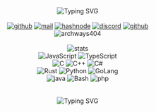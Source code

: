 <div id="header" align="center">
  <!-- <img src="https://media2.giphy.com/media/42veFaIwEoPETh9gNB/200w.webp?cid=ecf05e47jrwl0bn2ml70lt91xc1ndjyczzboe7zmedtrmfzr&ep=v1_stickers_search&rid=200w.webp&ct=s" width="100"/> -->
</div>
<div id="header" align="center">
  <img src="https://readme-typing-svg.demolab.com?font=Kode+Mono&weight=550&size=40&pause=1000&color=13FF0F&center=true&vCenter=true&repeat=false&random=false&width=800&height=80&lines=https%3A%2F%2Fgithub.com%2Farchways404" alt="Typing SVG" /></a>
</div>

<br>

<div id="header" align="center">
  <a href='https://github.com/archways404/' target="_blank"><img alt='github' src='https://img.shields.io/badge/GITHUB-100000?style=for-the-badge&logo=GITHUB&logoColor=FFFFFF&labelColor=000000&color=000000'/></a>
  <a href='mailto:archways@gmx.us' target="_blank"><img alt='mail' src='https://img.shields.io/badge/EMAIL-100000?style=for-the-badge&logo=PROTONMAIL&logoColor=5A00F4&labelColor=000000&color=000000'/></a>
  <a href='https://archways404.hashnode.dev/' target="_blank"><img alt='hashnode' src='https://img.shields.io/badge/BLOG-100000?style=for-the-badge&logo=hashnode&logoColor=3F86DD&labelColor=000000&color=000000'/></a>
  <a href='https://discord.gg/2UrUh5SQxz' target="_blank"><img alt='discord' src='https://img.shields.io/badge/DISCORD-100000?style=for-the-badge&logo=DISCORD&logoColor=10C7C4&labelColor=000000&color=000000'/></a>
  <a href='https://github.com/software404org' target="_blank"><img alt='github' src='https://img.shields.io/badge/ORG-100000?style=for-the-badge&logo=GITHUB&logoColor=FFFFFF&labelColor=000000&color=000000'/></a>
</div>

<div id="header" align="center">
   <img src="https://komarev.com/ghpvc/?username=archways404&base=7444&label=Visitors&color=020202&style=for-the-badge" alt="archways404" />
</div>

<br>

<div id="header" align="center">
  <img alt='stats' src='http://github-readme-streak-stats.herokuapp.com?user=archways404&theme=transparent&hide_border=true&date_format=j%20M%5B%20Y%5D&card_width=500&stroke=13FF0F&ring=13FF0F&fire=13FF0F&currStreakNum=13FF0F&sideNums=13FF0F&currStreakLabel=13FF0F&sideLabels=13FF0F&dates=13FF0F'/>
</div>

<div id="header" align="center">
  <img alt='JavaScript' src='https://img.shields.io/badge/JavaScript-22272e?style=for-the-badge&logo=JavaScript&logoColor=F7FF00&labelColor=000000&color=000000'/>
  <img alt='TypeScript' src='https://img.shields.io/badge/TypeScript-100000?style=for-the-badge&logo=TypeScript&logoColor=0090FF&labelColor=black&color=black'/>
  <br>
  <img alt='C' src='https://img.shields.io/badge/C-100000?style=for-the-badge&logo=c&logoColor=48FF00&labelColor=black&color=000000'/>
  <img alt='C++' src='https://img.shields.io/badge/C++-100000?style=for-the-badge&logo=Cplusplus&logoColor=00FFF2&labelColor=000000&color=000000'/>
  <img alt='C#' src='https://img.shields.io/badge/C%23-100000?style=for-the-badge&logo=csharp&logoColor=48FF00&labelColor=black&color=000000'/>
  <br>
  <img alt='Rust' src='https://img.shields.io/badge/Rust-100000?style=for-the-badge&logo=Rust&logoColor=FDA500&labelColor=000000&color=000000'/>
  <img alt='Python' src='https://img.shields.io/badge/Python-100000?style=for-the-badge&logo=Python&logoColor=00FF00&labelColor=000000&color=000000'/>
  <img alt='GoLang' src='https://img.shields.io/badge/Golang-100000?style=for-the-badge&logo=Go&logoColor=0090FF&labelColor=black&color=black'/>
  <br>
  <img alt='java' src='https://img.shields.io/badge/Java-100000?style=for-the-badge&logo=Oracle&logoColor=FF0000&labelColor=000000&color=000000'/>
  <img alt='Bash' src='https://img.shields.io/badge/Bash-100000?style=for-the-badge&logo=gnubash&logoColor=50FF05&labelColor=black&color=black'/>  
  <img alt='php' src='https://img.shields.io/badge/PHP-100000?style=for-the-badge&logo=PHP&logoColor=00EAFF&labelColor=000000&color=000000'/>
<br>
</div>

<br>
<br>

<div id="header" align="center">
  <img src="https://readme-typing-svg.demolab.com?font=Kode+Mono&weight=550&size=40&pause=1000&color=13FF0F&center=true&vCenter=true&repeat=false&random=false&width=800&height=80&lines=software404%E2%84%A2" alt="Typing SVG" /></a>
</div>

